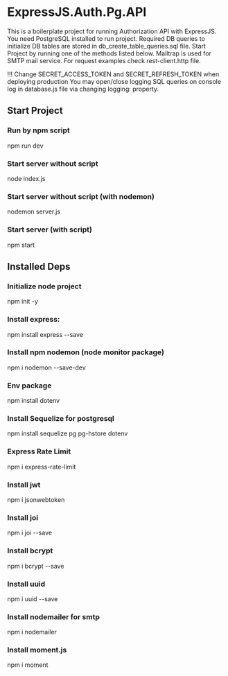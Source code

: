 # ExpressJS.Auth.Pg.API

This is a boilerplate project for running Authorization API with ExpressJS.
You need PostgreSQL installed to run project. Required DB queries to initialize DB tables are stored in db_create_table_queries.sql file. 
Start Project by running one of the methods listed below.
Mailtrap is used for SMTP mail service.
For request examples check rest-client.http file. 

!!! Change SECRET_ACCESS_TOKEN and SECRET_REFRESH_TOKEN when deploying production
You may open/close logging SQL queries on console log in database.js file via changing logging: property. 


## Start Project

### Run by npm script
npm run dev

### Start server without script
node index.js

### Start server without script (with nodemon)
nodemon server.js

### Start server (with script)
npm start


## Installed Deps

### Initialize node project
npm init -y

### Install express:
npm install express --save

### Install npm nodemon (node monitor package)
npm i nodemon --save-dev

### Env package
npm install dotenv

### Install Sequelize for postgresql
npm install sequelize pg pg-hstore dotenv

### Express Rate Limit
npm i express-rate-limit

### Install jwt
npm i jsonwebtoken

### Install joi
npm i joi --save

### Install bcrypt
npm i bcrypt --save

### Install uuid
npm i uuid --save

### Install nodemailer for smtp
npm i nodemailer

### Install moment.js
npm i moment